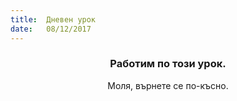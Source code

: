 ```yaml
---
title:  Дневен урок
date:   08/12/2017
---
```


### <center>Работим по този урок.</center>
<center>Моля, върнете се по-късно.</center>